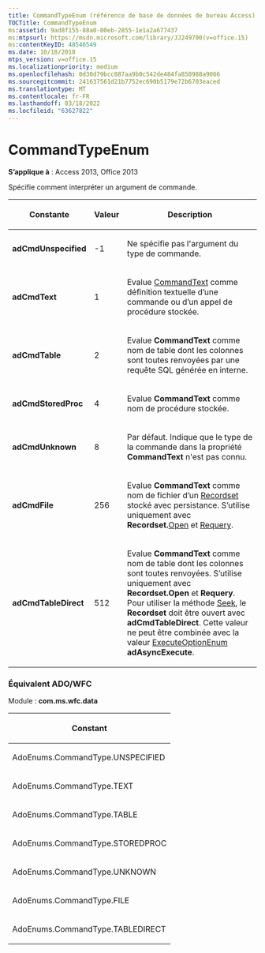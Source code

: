 ```yaml
---
title: CommandTypeEnum (référence de base de données de bureau Access)
TOCTitle: CommandTypeEnum
ms:assetid: 9ad8f155-88a0-00eb-2855-1e1a2a677437
ms:mtpsurl: https://msdn.microsoft.com/library/JJ249700(v=office.15)
ms:contentKeyID: 48546549
ms.date: 10/18/2018
mtps_version: v=office.15
ms.localizationpriority: medium
ms.openlocfilehash: 0d30d79bcc887aa9b0c542de484fa850988a9066
ms.sourcegitcommit: 241637561d21b7752ec690b5179e72b6703eaced
ms.translationtype: MT
ms.contentlocale: fr-FR
ms.lasthandoff: 03/18/2022
ms.locfileid: "63627822"
---
```

# <a name="commandtypeenum"></a>CommandTypeEnum

**S’applique à** : Access 2013, Office 2013

Spécifie comment interpréter un argument de commande.


<table>
<colgroup>
<col />
<col />
<col />
</colgroup>
<thead>
<tr class="header">
<th><p>Constante</p></th>
<th><p>Valeur</p></th>
<th><p>Description</p></th>
</tr>
</thead>
<tbody>
<tr class="odd">
<td><p><strong>adCmdUnspecified</strong></p></td>
<td><p>-1</p></td>
<td><p>Ne spécifie pas l'argument du type de commande.</p></td>
</tr>
<tr class="even">
<td><p><strong>adCmdText</strong></p></td>
<td><p>1</p></td>
<td><p>Evalue <a href="commandtext-property-ado.md">CommandText</a> comme définition textuelle d’une commande ou d’un appel de procédure stockée.</p></td>
</tr>
<tr class="odd">
<td><p><strong>adCmdTable</strong></p></td>
<td><p>2</p></td>
<td><p>Evalue <strong>CommandText</strong> comme nom de table dont les colonnes sont toutes renvoyées par une requête SQL générée en interne.</p></td>
</tr>
<tr class="even">
<td><p><strong>adCmdStoredProc</strong></p></td>
<td><p>4</p></td>
<td><p>Evalue <strong>CommandText</strong> comme nom de procédure stockée.</p></td>
</tr>
<tr class="odd">
<td><p><strong>adCmdUnknown</strong></p></td>
<td><p>8 </p></td>
<td><p>Par défaut. Indique que le type de la commande dans la propriété <strong>CommandText</strong> n'est pas connu.</p></td>
</tr>
<tr class="even">
<td><p><strong>adCmdFile</strong></p></td>
<td><p>256</p></td>
<td><p>Evalue <strong>CommandText</strong> comme nom de fichier d’un <a href="recordset-object-ado.md">Recordset</a> stocké avec persistance. S’utilise uniquement avec <strong>Recordset.</strong><a href="open-method-ado-recordset.md">Open</a> et <a href="requery-method-ado.md">Requery</a>.</p></td>
</tr>
<tr class="odd">
<td><p><strong>adCmdTableDirect</strong></p></td>
<td><p>512</p></td>
<td><p>Evalue <strong>CommandText</strong> comme nom de table dont les colonnes sont toutes renvoyées. S’utilise uniquement avec <strong>Recordset.Open</strong> et <strong>Requery</strong>. Pour utiliser la méthode <a href="seek-method-ado.md">Seek</a>, le <strong>Recordset</strong> doit être ouvert avec <strong>adCmdTableDirect</strong>. Cette valeur ne peut être combinée avec la valeur <a href="executeoptionenum.md">ExecuteOptionEnum </a><strong>adAsyncExecute</strong>.</p></td>
</tr>
</tbody>
</table>


### <a name="adowfc-equivalent"></a>Équivalent ADO/WFC

Module : **com.ms.wfc.data**

<table>
<colgroup>
<col />
</colgroup>
<thead>
<tr class="header">
<th><p>Constant</p></th>
</tr>
</thead>
<tbody>
<tr class="odd">
<td><p>AdoEnums.CommandType.UNSPECIFIED</p></td>
</tr>
<tr class="even">
<td><p>AdoEnums.CommandType.TEXT</p></td>
</tr>
<tr class="odd">
<td><p>AdoEnums.CommandType.TABLE</p></td>
</tr>
<tr class="even">
<td><p>AdoEnums.CommandType.STOREDPROC</p></td>
</tr>
<tr class="odd">
<td><p>AdoEnums.CommandType.UNKNOWN</p></td>
</tr>
<tr class="even">
<td><p>AdoEnums.CommandType.FILE</p></td>
</tr>
<tr class="odd">
<td><p>AdoEnums.CommandType.TABLEDIRECT</p></td>
</tr>
</tbody>
</table>


